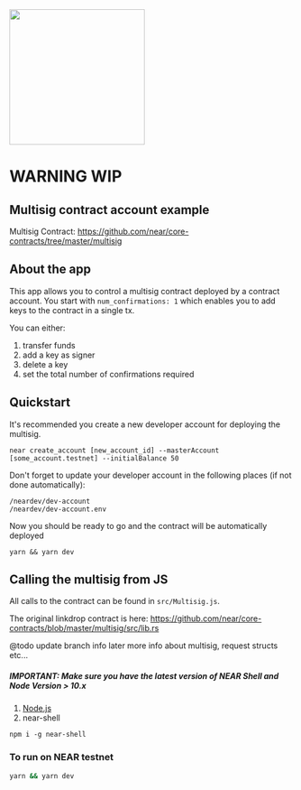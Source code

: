 <br />
<br />

<p>
<img src="https://nearprotocol.com/wp-content/themes/near-19/assets/img/logo.svg?t=1553011311" width="240">
</p>

# WARNING WIP

## Multisig contract account example
Multisig Contract: https://github.com/near/core-contracts/tree/master/multisig

## About the app
This app allows you to control a multisig contract deployed by a contract account. You start with `num_confirmations: 1` which enables you to add keys to the contract in a single tx.

You can either:
1. transfer funds
2. add a key as signer
3. delete a key
4. set the total number of confirmations required

## Quickstart
It's recommended you create a new developer account for deploying the multisig.
```
near create_account [new_account_id] --masterAccount [some_account.testnet] --initialBalance 50
```
Don't forget to update your developer account in the following places (if not done automatically):
```
/neardev/dev-account
/neardev/dev-account.env
```
Now you should be ready to go and the contract will be automatically deployed
```
yarn && yarn dev
```

## Calling the multisig from JS

All calls to the contract can be found in `src/Multisig.js`.

The original linkdrop contract is here:
https://github.com/near/core-contracts/blob/master/multisig/src/lib.rs

@todo
update branch info later
more info about multisig, request structs etc...

##### IMPORTANT: Make sure you have the latest version of NEAR Shell and Node Version > 10.x 

1. [Node.js](https://nodejs.org/en/download/package-manager/)
2. near-shell
```
npm i -g near-shell
```
### To run on NEAR testnet

```bash
yarn && yarn dev
```